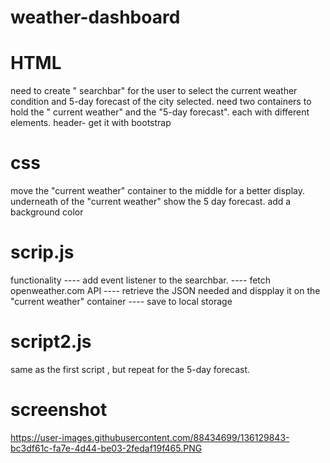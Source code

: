 # weather-dashboard
# HTML
 need to create " searchbar" for the user to select the current weather condition and 5-day forecast of the city selected.
 need two containers to hold the " current weather" and the "5-day forecast". each with different elements.
 header- get it with bootstrap

 # css
move the "current weather" container to the middle for a better display.
underneath of the "current weather" show the 5 day forecast.
add a background color

# scrip.js 
functionality
---- add event listener to the searchbar.
---- fetch openweather.com API
---- retrieve the JSON needed and  dispplay it on the "current weather" container
---- save to local storage

# script2.js
 same as the first script , but repeat for the 5-day forecast.

# screenshot

https://user-images.githubusercontent.com/88434699/136129843-bc3df61c-fa7e-4d44-be03-2fedaf19f465.PNG 